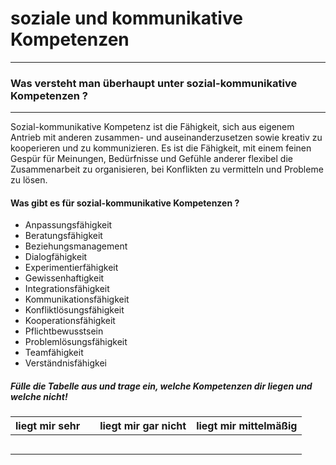 # soziale und kommunikative Kompetenzen

 ---------------------------------------------
### Was versteht man überhaupt unter sozial-kommunikative Kompetenzen ?
 --------------------------------------------- 
 Sozial-kommunikative Kompetenz ist die Fähigkeit, sich aus eigenem Antrieb mit anderen zusammen- und auseinanderzusetzen sowie kreativ zu kooperieren und zu kommunizieren. Es ist die Fähigkeit, mit einem feinen Gespür für Meinungen, Bedürfnisse und Gefühle anderer flexibel die Zusammenarbeit zu organisieren, bei Konflikten zu vermitteln und Probleme zu lösen.

 #### Was gibt es für sozial-kommunikative Kompetenzen ?
 * Anpassungsfähigkeit 
 * Beratungsfähigkeit
 * Beziehungsmanagement
 * Dialogfähigkeit
 * Experimentierfähigkeit
 * Gewissenhaftigkeit
 * Integrationsfähigkeit
 * Kommunikationsfähigkeit
 * Konfliktlösungsfähigkeit
 * Kooperationsfähigkeit
 * Pflichtbewusstsein
 * Problemlösungsfähigkeit
 * Teamfähigkeit
 * Verständnisfähigkei

##### Fülle die Tabelle aus und trage ein, welche Kompetenzen dir liegen und welche nicht!

|liegt mir sehr ||liegt mir gar nicht|liegt mir mittelmäßig
| ---:| ---:| ---:| ---
|     |     |     |  
|     |     |     |  
|     |     |     | 
|     |     |     | 
|     |     |     | 


